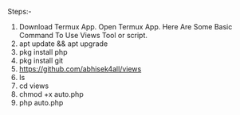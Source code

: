 Steps:-
1. Download Termux App.
Open Termux App. Here Are Some Basic Command To Use Views Tool or script.
2. apt update && apt upgrade
3. pkg install php
4. pkg install git
5. https://github.com/abhisek4all/views
6. ls
7. cd views
8. chmod +x auto.php
9. php auto.php
